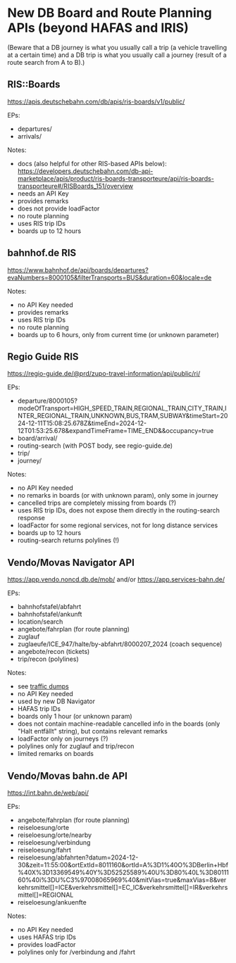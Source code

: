 # New DB Board and Route Planning APIs (beyond HAFAS and IRIS)

(Beware that a DB journey is what you usually call a trip (a vehicle travelling at a certain time) and a DB trip is what you usually call a journey (result of a route search from A to B).)

## RIS::Boards
https://apis.deutschebahn.com/db/apis/ris-boards/v1/public/

EPs:
* departures/<evaNo>
* arrivals/<evaNo>

Notes:
* docs (also helpful for other RIS-based APIs below): https://developers.deutschebahn.com/db-api-marketplace/apis/product/ris-boards-transporteure/api/ris-boards-transporteure#/RISBoards_151/overview
* needs an API Key
* provides remarks
* does not provide loadFactor
* no route planning
* uses RIS trip IDs
* boards up to 12 hours

## bahnhof.de RIS
https://www.bahnhof.de/api/boards/departures?evaNumbers=8000105&filterTransports=BUS&duration=60&locale=de

Notes:
* no API Key needed
* provides remarks
* uses RIS trip IDs
* no route planning
* boards up to 6 hours, only from current time (or unknown parameter)

## Regio Guide RIS
https://regio-guide.de/@prd/zupo-travel-information/api/public/ri/

EPs:
* departure/8000105?modeOfTransport=HIGH_SPEED_TRAIN,REGIONAL_TRAIN,CITY_TRAIN,INTER_REGIONAL_TRAIN,UNKNOWN,BUS,TRAM,SUBWAY&timeStart=2024-12-11T15:08:25.678Z&timeEnd=2024-12-12T01:53:25.678&expandTimeFrame=TIME_END&&occupancy=true
* board/arrival/<evaNo>
* routing-search (with POST body, see regio-guide.de)
* trip/<tripId-from-routing-search>
* journey/<journeyId-from-trip>

Notes:
* no API Key needed
* no remarks in boards (or with unknown param), only some in journey
* cancelled trips are completely missing from boards (?)
* uses RIS trip IDs, does not expose them directly in the routing-search response
* loadFactor for some regional services, not for long distance services
* boards up to 12 hours
* routing-search returns polylines (!)

## Vendo/Movas Navigator API
https://app.vendo.noncd.db.de/mob/ and/or https://app.services-bahn.de/

EPs:
* bahnhofstafel/abfahrt
* bahnhofstafel/ankunft
* location/search
* angebote/fahrplan (for route planning)
* zuglauf
* zuglaeufe/ICE_947/halte/by-abfahrt/8000207_2024 (coach sequence)
* angebote/recon (tickets)
* trip/recon (polylines)

Notes:
* see [traffic dumps](dumps/)
* no API Key needed
* used by new DB Navigator
* HAFAS trip IDs
* boards only 1 hour (or unknown param)
* does not contain machine-readable cancelled info in the boards (only "Halt entfällt" string), but contains relevant remarks
* loadFactor only on journeys (?)
* polylines only for zuglauf and trip/recon
* limited remarks on boards

## Vendo/Movas bahn.de API
https://int.bahn.de/web/api/

EPs:
* angebote/fahrplan (for route planning)
* reiseloesung/orte
* reiseloesung/orte/nearby
* reiseloesung/verbindung
* reiseloesung/fahrt
* reiseloesung/abfahrten?datum=2024-12-30&zeit=11:55:00&ortExtId=8011160&ortId=A%3D1%40O%3DBerlin+Hbf%40X%3D13369549%40Y%3D52525589%40U%3D80%40L%3D8011160%40i%3DU%C3%97008065969%40&mitVias=true&maxVias=8&verkehrsmittel[]=ICE&verkehrsmittel[]=EC_IC&verkehrsmittel[]=IR&verkehrsmittel[]=REGIONAL
* reiseloesung/ankuenfte

Notes:
* no API Key needed
* uses HAFAS trip IDs
* provides loadFactor
* polylines only for /verbindung and /fahrt